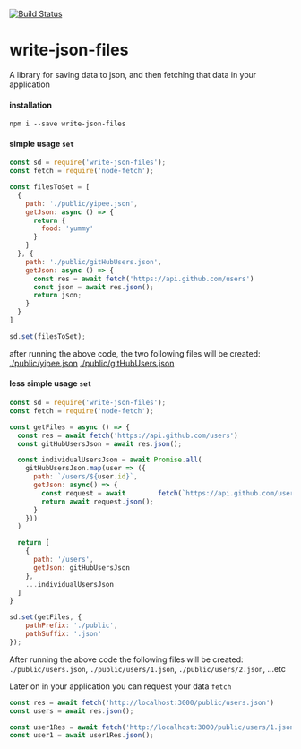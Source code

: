[![Build Status](https://travis-ci.org/jeffreyyoung/write-json-files.svg?branch=master)](https://travis-ci.org/jeffreyyoung/write-json-files)
# write-json-files

A library for saving data to json, and then fetching that data in your application

#### installation

`npm i --save write-json-files`

#### simple usage `set`
```javascript
const sd = require('write-json-files');
const fetch = require('node-fetch');

const filesToSet = [
  {
    path: './public/yipee.json',
    getJson: async () => {
      return {
        food: 'yummy'
      }
    }
  }, {
    path: './public/gitHubUsers.json',
    getJson: async () => {
      const res = await fetch('https://api.github.com/users')
      const json = await res.json();
      return json;
    }
  }
]

sd.set(filesToSet);
```

after running the above code, the two following files will be created:
[./public/yipee.json](https://github.com/jeffreyyoung/write-json-files/blob/master/examples/simple/public/yipee.json)
[./public/gitHubUsers.json](https://github.com/jeffreyyoung/write-json-files/blob/master/examples/simple/public/gitHubUsers.json)

#### less simple usage `set`
```javascript
const sd = require('write-json-files');
const fetch = require('node-fetch');

const getFiles = async () => {
  const res = await fetch('https://api.github.com/users')
  const gitHubUsersJson = await res.json();

  const individualUsersJson = await Promise.all(
    gitHubUsersJson.map(user => ({
      path: `/users/${user.id}`,
      getJson: async() => {
        const request = await        fetch(`https://api.github.com/users/${user.id}`);
        return await request.json();
      }
    }))
  )

  return [
    {
      path: '/users',
      getJson: gitHubUsersJson
    },
    ...individualUsersJson
  ]
}

sd.set(getFiles, {
	pathPrefix: './public',
	pathSuffix: '.json'
});
```
After running the above code the following files will be created:
`./public/users.json`, `./public/users/1.json`, `./public/users/2.json`, ...etc

Later on in your application you can request your data `fetch`
```javascript
const res = await fetch('http://localhost:3000/public/users.json')
const users = await res.json();

const user1Res = await fetch('http://localhost:3000/public/users/1.json')
const user1 = await user1Res.json();
```
